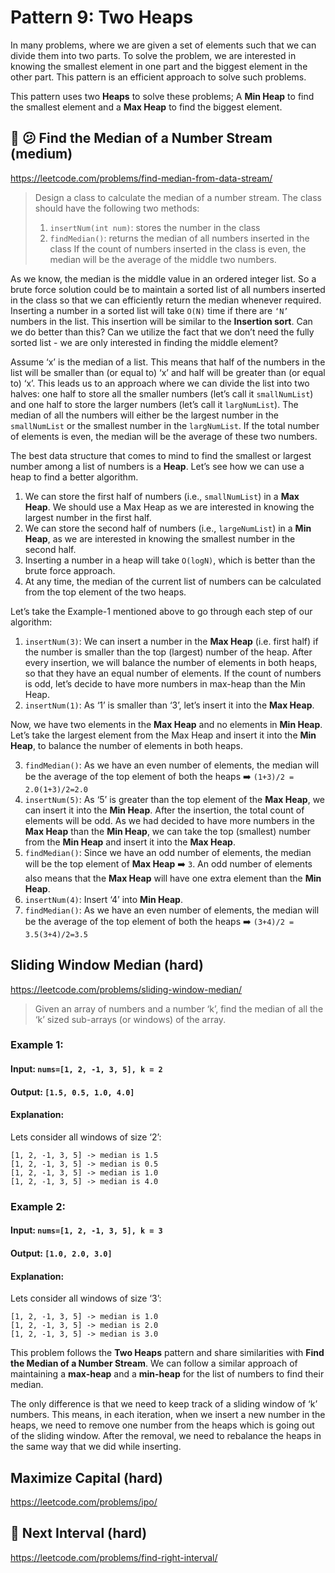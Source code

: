 # Pattern 9: Two Heaps

In many problems, where we are given a set of elements such that we can divide them into two parts. To solve the problem, we are interested in knowing the smallest element in one part and the biggest element in the other part. This pattern is an efficient approach to solve such problems.

This pattern uses two <b>Heaps</b> to solve these problems; A <b>Min Heap</b> to find the smallest element and a <b>Max Heap</b> to find the biggest element.

## 🌟 😕 Find the Median of a Number Stream (medium)
https://leetcode.com/problems/find-median-from-data-stream/
> Design a class to calculate the median of a number stream. The class should have the following two methods:
> 1. `insertNum(int num)`: stores the number in the class
> 2. `findMedian()`: returns the median of all numbers inserted in the class
> If the count of numbers inserted in the class is even, the median will be the average of the middle two numbers.

As we know, the median is the middle value in an ordered integer list. So a brute force solution could be to maintain a sorted list of all numbers inserted in the class so that we can efficiently return the median whenever required. Inserting a number in a sorted list will take `O(N)` time if there are `‘N’` numbers in the list. This insertion will be similar to the <b>Insertion sort</b>. Can we do better than this? Can we utilize the fact that we don’t need the fully sorted list - we are only interested in finding the middle element?

Assume ‘x’ is the median of a list. This means that half of the numbers in the list will be smaller than (or equal to) ‘x’ and half will be greater than (or equal to) ‘x’. This leads us to an approach where we can divide the list into two halves: one half to store all the smaller numbers (let’s call it `smallNumList`) and one half to store the larger numbers (let’s call it `largNumList`). The median of all the numbers will either be the largest number in the `smallNumList` or the smallest number in the `largNumList`. If the total number of elements is even, the median will be the average of these two numbers.

The best data structure that comes to mind to find the smallest or largest number among a list of numbers is a <b>Heap</b>. Let’s see how we can use a heap to find a better algorithm.

1. We can store the first half of numbers (i.e., `smallNumList`) in a <b>Max Heap</b>. We should use a Max Heap as we are interested in knowing the largest number in the first half.
2. We can store the second half of numbers (i.e., `largeNumList`) in a <b>Min Heap</b>, as we are interested in knowing the smallest number in the second half.
3. Inserting a number in a heap will take `O(logN)`, which is better than the brute force approach.
4. At any time, the median of the current list of numbers can be calculated from the top element of the two heaps.

Let’s take the Example-1 mentioned above to go through each step of our algorithm:
1. `insertNum(3)`: We can insert a number in the <b>Max Heap</b> (i.e. first half) if the number is smaller than the top (largest) number of the heap. After every insertion, we will balance the number of elements in both heaps, so that they have an equal number of elements. If the count of numbers is odd, let’s decide to have more numbers in max-heap than the Min Heap.
2. `insertNum(1)`: As ‘1’ is smaller than ‘3’, let’s insert it into the <b>Max Heap</b>.

Now, we have two elements in the <b>Max Heap</b> and no elements in <b>Min Heap</b>. Let’s take the largest element from the Max Heap and insert it into the <b>Min Heap</b>, to balance the number of elements in both heaps.

3. `findMedian()`: As we have an even number of elements, the median will be the average of the top element of both the heaps ➡️ `(1+3)/2 = 2.0(1+3)/2=2.0`
4. `insertNum(5)`: As ‘5’ is greater than the top element of the <b>Max Heap</b>, we can insert it into the <b>Min Heap</b>. After the insertion, the total count of elements will be odd. As we had decided to have more numbers in the <b>Max Heap</b> than the <b>Min Heap</b>, we can take the top (smallest) number from the <b>Min Heap</b> and insert it into the <b>Max Heap</b>.
5. `findMedian()`: Since we have an odd number of elements, the median will be the top element of <b>Max Heap</b> ➡️ `3`. An odd number of elements also means that the <b>Max Heap</b> will have one extra element than the <b>Min Heap</b>.
6. `insertNum(4)`: Insert ‘4’ into <b>Min Heap</b>.
7. `findMedian()`: As we have an even number of elements, the median will be the average of the top element of both the heaps ➡️ `(3+4)/2 = 3.5(3+4)/2=3.5`

## Sliding Window Median (hard)
https://leetcode.com/problems/sliding-window-median/

> Given an array of numbers and a number ‘k’, find the median of all the ‘k’ sized sub-arrays (or windows) of the array.

### Example 1:

#### Input: `nums=[1, 2, -1, 3, 5], k = 2`
#### Output: `[1.5, 0.5, 1.0, 4.0]`
#### Explanation: 
Lets consider all windows of size ‘2’:
````
[1, 2, -1, 3, 5] -> median is 1.5
[1, 2, -1, 3, 5] -> median is 0.5
[1, 2, -1, 3, 5] -> median is 1.0
[1, 2, -1, 3, 5] -> median is 4.0
````
### Example 2:

#### Input: `nums=[1, 2, -1, 3, 5], k = 3`
#### Output: `[1.0, 2.0, 3.0]`
#### Explanation: 
Lets consider all windows of size ‘3’:
````
[1, 2, -1, 3, 5] -> median is 1.0
[1, 2, -1, 3, 5] -> median is 2.0
[1, 2, -1, 3, 5] -> median is 3.0
````

This problem follows the <b>Two Heaps</b> pattern and share similarities with <b>Find the Median of a Number Stream</b>. We can follow a similar approach of maintaining a <b>max-heap</b> and a <b>min-heap</b> for the list of numbers to find their median.

The only difference is that we need to keep track of a sliding window of ‘k’ numbers. This means, in each iteration, when we insert a new number in the heaps, we need to remove one number from the heaps which is going out of the sliding window. After the removal, we need to rebalance the heaps in the same way that we did while inserting.

## Maximize Capital (hard)
https://leetcode.com/problems/ipo/

## 🌟 Next Interval (hard)
https://leetcode.com/problems/find-right-interval/

